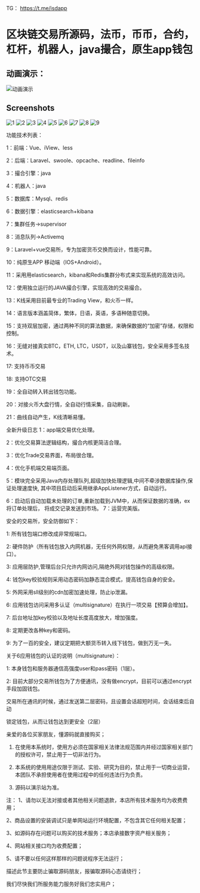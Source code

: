 TG： https://t.me/isdapp

# 区块链交易所源码，法币，币币，合约，杠杆，机器人，java撮合，原生app钱包

## 动画演示：
![动画演示](demo.gif)

## Screenshots
![1](01.png)
![2](02.jpg)
![3](03.jpg)
![4](04.jpg)
![5](05.jpg)
![6](06.jpg)
![7](07.jpg)
![8](08.jpg)
![9](09.png)

功能技术列表：


1：前端：Vue、iView、less

2：后端：Laravel、swoole、opcache、readline、fileinfo

3：撮合引擎：java

4：机器人：java

5：数据库：Mysql、redis

6：数据引擎：elasticsearch+kibana

7：集群任务->supervisor

8：消息队列->Activemq

9：Laravel+vue交易所，专为加密货币交换而设计，性能可靠。

10：纯原生APP 移动端（IOS+Android）。

11：采用用elasticsearch，kibana和Redis集群分布式来实现系统的高效访问。

12：使用独立运行的JAVA撮合引擎，实现高效的交易撮合。

13：K线采用目前最专业的Trading View，和火币一样。

14：语言版本涵盖简体，繁体，日语，英语，多语种随意切换。

15：支持双层加密，通过两种不同的算法数据，来确保数据的“加密”存储，权限和控制。

16：无缝对接真实BTC，ETH, LTC，USDT，以及山寨钱包，安全采用多签名技术。

17:   支持币币交易

18:   支持OTC交易

19：全自动转入转出钱包功能。

20：对接火币大盘行情，全自动行情采集，自动刷新。

21：曲线自动产生，K线清晰易懂。


全新升级日志
1：app端交易优化处理。

2：优化交易算法逻辑结构，撮合内核更简洁合理。

3：优化Trade交易界面，布局很合理。

4：优化手机端交易端页面。

5：模块完全采用Java内存处理队列,超级加快处理逻辑,中间不牵涉数据库操作,保证处理速度快,
     其中项目启动后采用继承AppListener方式，自动运行。
     
6：启动后自动加载未处理的订单,重新加载到JVM中，从而保证数据的准确，ex将订单处理后，
     将成交记录发送到市场。
7：运营完美版。

安全的交易所，安全防御如下：

1: 所有钱包端口修改成非常规端口。

2: 硬件防护（所有钱包放入内网机器，无任何外网权限，从而避免黑客调用api接口）。

3: 应用层防护,管理后台只允许内网访问,隔绝外网对钱包操作的高级权限。

4: 钱包key校验规则采用动态密码加静态混合模式，提高钱包自身的安全。

5: 外网采用sll级别的cdn加密加速处理，防止ip泄漏。

6: 应用钱包访问采用多认证（multisignature）在执行一项交易【预算会增加】。

7: 后台地址加key校验以及地址长度高度放大，增加强度。

8: 定期更改各种key和密码。

9: 为了一百的安全，建议定期把大额货币转入线下钱包，做到万无一失。


关于6应用钱包的认证的说明（multisignature）：

1: 本身钱包和服务器通信高强度user和pass密码（1层）。

2: 目前大部分交易所钱包为了方便通讯，没有做encrypt，目前可以通过encrypt手段加固钱包。

   交易所在通讯的时候，通过发送第二层密码，且设置会话超短时间，会话结束后自动
   
   锁定钱包，从而让钱包达到更安全（2层）
   


亲爱的各位买家朋友，懂源码就直接购买；

1. 在使用本系统时，使用方必须在国家相关法律法规范围内并经过国家相关部门的授权许可，禁止用于一切非法行为。
   
3. 本系统的使用用途仅限于测试、实验、研究为目的，禁止用于一切商业运营，本团队不承担使用者在使用过程中的任何违法行为负责。
   
5. 源码以演示站为准。

注：
1、请勿以无法对接或者其他相关问题退款，本店所有技术服务均为收费费用；

2、商品设置的安装调试只是单网站运行环境配置，不包含其它任何相关配置；

3、如源码存在问题可以购买的技术服务；本店承接数字资产相关服务；

4、网站相关接口均为收费配置；

5、请不要以任何这样那样的问题说程序无法运行；

描述此节主要防止骗取源码朋友，报骗取源码心态请绕行；

我们尽快我们所服务能力服务好我们忠实用户；


